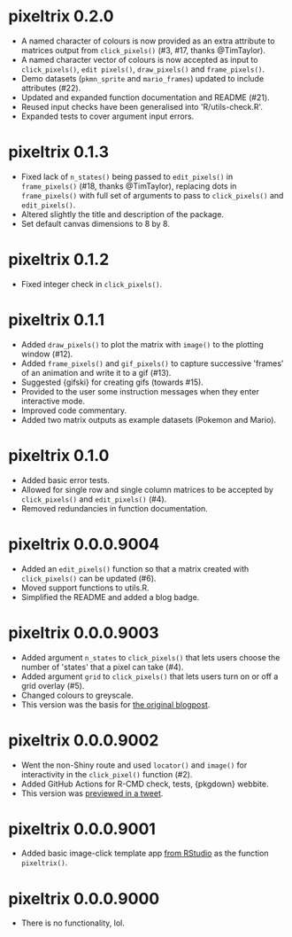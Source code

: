 # pixeltrix 0.2.0

* A named character of colours is now provided as an extra attribute to matrices output from `click_pixels()` (#3, #17, thanks @TimTaylor).
* A named character vector of colours is now accepted as input to `click_pixels()`, `edit pixels()`, `draw_pixels()` and `frame_pixels()`.
* Demo datasets (`pkmn_sprite` and `mario_frames`) updated to include attributes (#22).
* Updated and expanded function documentation and README (#21).
* Reused input checks have been generalised into 'R/utils-check.R'.
* Expanded tests to cover argument input errors.

# pixeltrix 0.1.3

* Fixed lack of `n_states()` being passed to `edit_pixels()` in `frame_pixels()` (#18, thanks @TimTaylor), replacing dots in `frame_pixels()` with full set of arguments to pass to `click_pixels()` and `edit_pixels()`.
* Altered slightly the title and description of the package.
* Set default canvas dimensions to 8 by 8.

# pixeltrix 0.1.2

* Fixed integer check in `click_pixels()`.

# pixeltrix 0.1.1

* Added `draw_pixels()` to plot the matrix with `image()` to the plotting window (#12).
* Added `frame_pixels()` and `gif_pixels()` to capture successive 'frames' of an animation and write it to a gif (#13).
* Suggested {gifski} for creating gifs (towards #15).
* Provided to the user some instruction messages when they enter interactive mode.
* Improved code commentary.
* Added two matrix outputs as example datasets (Pokemon and Mario).

# pixeltrix 0.1.0

* Added basic error tests.
* Allowed for single row and single column matrices to be accepted by `click_pixels()` and `edit_pixels()` (#4).
* Removed redundancies in function documentation.

# pixeltrix 0.0.0.9004

* Added an `edit_pixels()` function so that a matrix created with `click_pixels()` can be updated (#6).
* Moved support functions to utils.R.
* Simplified the README and added a blog badge.

# pixeltrix 0.0.0.9003

* Added argument `n_states` to `click_pixels()` that lets users choose the number of 'states' that a pixel can take (#4).
* Added argument `grid` to `click_pixels()` that lets users turn on or off a grid overlay (#5).
* Changed colours to greyscale.
* This version was the basis for [the original blogpost](https://www.rostrum.blog/2022/09/24/pixeltrix/).

# pixeltrix 0.0.0.9002

* Went the non-Shiny route and used `locator()` and `image()` for interactivity in the `click_pixel()` function (#2).
* Added GitHub Actions for R-CMD check, tests, {pkgdown} webbite.
* This version was [previewed in a tweet](https://twitter.com/mattdray/status/1573053714788753408?s=20&t=0HzMLD0fjc5evjtCKqQY3g).

# pixeltrix 0.0.0.9001

* Added basic image-click template app [from RStudio](https://shiny.rstudio.com/gallery/image-interaction-basic.html) as the function `pixeltrix()`.

# pixeltrix 0.0.0.9000

* There is no functionality, lol.
